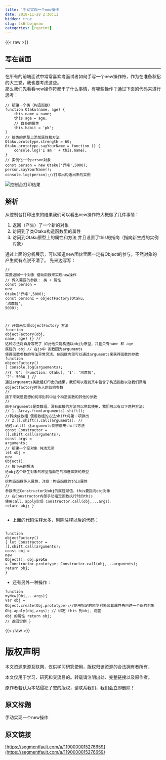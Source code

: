 ```yaml
---
title: '手动实现一个new操作' 
date: 2018-11-28 2:30:11
hidden: true
slug: 2s6rbojqeaw
categories: [reprint]
---
```


{{< raw >}}
<h2 id="articleHeader0">&#x5199;&#x5728;&#x524D;&#x9762;</h2><hr><p>&#x5728;&#x6240;&#x6709;&#x7684;&#x524D;&#x7AEF;&#x9762;&#x8BD5;&#x4E2D;&#x5E38;&#x5E38;&#x559C;&#x6B22;&#x8003;&#x9762;&#x8BD5;&#x8005;&#x5982;&#x4F55;&#x624B;&#x5199;&#x4E00;&#x4E2A;new&#x64CD;&#x4F5C;&#x7B26;&#xFF0C;&#x4F5C;&#x4E3A;&#x5728;&#x51C6;&#x5907;&#x79CB;&#x62DB;&#x7684;&#x5927;&#x4E09;&#x515A;&#xFF0C;&#x6211;&#x4E5F;&#x8981;&#x8003;&#x8651;&#x8FD9;&#x4E9B;&#x3002;<br>&#x90A3;&#x4E48;&#x6211;&#x4EEC;&#x5148;&#x770B;&#x770B;new&#x64CD;&#x4F5C;&#x7B26;&#x90FD;&#x5E72;&#x4E86;&#x4EC0;&#x4E48;&#x4E8B;&#x60C5;&#xFF0C;&#x6709;&#x54EA;&#x4E9B;&#x64CD;&#x4F5C;&#xFF1F;&#x901A;&#x8FC7;&#x4E0B;&#x9762;&#x7684;&#x4EE3;&#x7801;&#x6765;&#x8FDB;&#x884C;&#x601D;&#x8003;&#xFF1A;</p><div class="widget-codetool" style="display:none"><div class="widget-codetool--inner"><span class="selectCode code-tool" data-toggle="tooltip" data-placement="top" title="" data-original-title="&#x5168;&#x9009;"></span> <span type="button" class="copyCode code-tool" data-toggle="tooltip" data-placement="top" data-clipboard-text="// &#x65B0;&#x5EFA;&#x4E00;&#x4E2A;&#x7C7B;&#xFF08;&#x6784;&#x9020;&#x51FD;&#x6570;&#xFF09;
function Otaku(name, age) {
    this.name = name;
    this.age = age;
    // &#x81EA;&#x8EAB;&#x7684;&#x5C5E;&#x6027;
    this.habit = &apos;pk&apos;;
}
// &#x7ED9;&#x7C7B;&#x7684;&#x539F;&#x578B;&#x4E0A;&#x6DFB;&#x52A0;&#x5C5E;&#x6027;&#x548C;&#x65B9;&#x6CD5;
Otaku.prototype.strength = 60;
Otaku.prototype.sayYourName = function () {
    console.log(&apos;I am &apos; + this.name);
}
// &#x5B9E;&#x4F8B;&#x5316;&#x4E00;&#x4E2A;person&#x5BF9;&#x8C61;
const person = new Otaku(&apos;&#x4E54;&#x5CF0;&apos;,5000);
person.sayYourName();
console.log(person);//&#x6253;&#x5370;&#x51FA;&#x6784;&#x9020;&#x51FA;&#x6765;&#x7684;&#x5B9E;&#x4F8B;" title="" data-original-title="&#x590D;&#x5236;"></span> <span type="button" class="saveToNote code-tool" data-toggle="tooltip" data-placement="top" title="" data-original-title="&#x653E;&#x8FDB;&#x7B14;&#x8BB0;"></span></div></div><pre class="javascript hljs"><code class="js"><span class="hljs-comment">// &#x65B0;&#x5EFA;&#x4E00;&#x4E2A;&#x7C7B;&#xFF08;&#x6784;&#x9020;&#x51FD;&#x6570;&#xFF09;</span>
<span class="hljs-function"><span class="hljs-keyword">function</span> <span class="hljs-title">Otaku</span>(<span class="hljs-params">name, age</span>) </span>{
    <span class="hljs-keyword">this</span>.name = name;
    <span class="hljs-keyword">this</span>.age = age;
    <span class="hljs-comment">// &#x81EA;&#x8EAB;&#x7684;&#x5C5E;&#x6027;</span>
    <span class="hljs-keyword">this</span>.habit = <span class="hljs-string">&apos;pk&apos;</span>;
}
<span class="hljs-comment">// &#x7ED9;&#x7C7B;&#x7684;&#x539F;&#x578B;&#x4E0A;&#x6DFB;&#x52A0;&#x5C5E;&#x6027;&#x548C;&#x65B9;&#x6CD5;</span>
Otaku.prototype.strength = <span class="hljs-number">60</span>;
Otaku.prototype.sayYourName = <span class="hljs-function"><span class="hljs-keyword">function</span> (<span class="hljs-params"></span>) </span>{
    <span class="hljs-built_in">console</span>.log(<span class="hljs-string">&apos;I am &apos;</span> + <span class="hljs-keyword">this</span>.name);
}
<span class="hljs-comment">// &#x5B9E;&#x4F8B;&#x5316;&#x4E00;&#x4E2A;person&#x5BF9;&#x8C61;</span>
<span class="hljs-keyword">const</span> person = <span class="hljs-keyword">new</span> Otaku(<span class="hljs-string">&apos;&#x4E54;&#x5CF0;&apos;</span>,<span class="hljs-number">5000</span>);
person.sayYourName();
<span class="hljs-built_in">console</span>.log(person);<span class="hljs-comment">//&#x6253;&#x5370;&#x51FA;&#x6784;&#x9020;&#x51FA;&#x6765;&#x7684;&#x5B9E;&#x4F8B;</span></code></pre><p><span class="img-wrap"><img data-src="/img/remote/1460000015276662?w=472&amp;h=131" src="https://static.alili.tech/img/remote/1460000015276662?w=472&amp;h=131" alt="&#x63A7;&#x5236;&#x53F0;&#x6253;&#x5370;&#x7ED3;&#x679C;" title="&#x63A7;&#x5236;&#x53F0;&#x6253;&#x5370;&#x7ED3;&#x679C;" style="cursor:pointer;display:inline"></span></p><h2 id="articleHeader1">&#x89E3;&#x6790;</h2><p>&#x4ECE;&#x63A7;&#x5236;&#x53F0;&#x6253;&#x5370;&#x51FA;&#x6765;&#x7684;&#x7ED3;&#x679C;&#x6211;&#x4EEC;&#x53EF;&#x4EE5;&#x770B;&#x51FA;new&#x64CD;&#x4F5C;&#x7B26;&#x5927;&#x6982;&#x505A;&#x4E86;&#x51E0;&#x4EF6;&#x4E8B;&#x60C5;&#xFF1A;</p><ol><li>&#x8FD4;&#x56DE;&#xFF08;&#x4EA7;&#x751F;&#xFF09;&#x4E86;&#x4E00;&#x4E2A;&#x65B0;&#x7684;&#x5BF9;&#x8C61;</li><li>&#x8BBF;&#x95EE;&#x5230;&#x4E86;&#x7C7B;Otaku&#x6784;&#x9020;&#x51FD;&#x6570;&#x91CC;&#x7684;&#x5C5E;&#x6027;</li><li>&#x8BBF;&#x95EE;&#x5230;Otaku&#x539F;&#x578B;&#x4E0A;&#x7684;&#x5C5E;&#x6027;&#x548C;&#x65B9;&#x6CD5; &#x5E76;&#x4E14;&#x8BBE;&#x7F6E;&#x4E86;this&#x7684;&#x6307;&#x5411;&#xFF08;&#x6307;&#x5411;&#x65B0;&#x751F;&#x6210;&#x7684;&#x5B9E;&#x4F8B;&#x5BF9;&#x8C61;&#xFF09;</li></ol><p>&#x901A;&#x8FC7;&#x4E0A;&#x9762;&#x7684;&#x5206;&#x6790;&#x5C55;&#x793A;&#xFF0C;&#x53EF;&#x4EE5;&#x77E5;&#x9053;new&#x56E2;&#x4F19;&#x91CC;&#x9762;&#x4E00;&#x5B9A;&#x6709;Object&#x7684;&#x53C2;&#x4E0E;&#xFF0C;&#x4E0D;&#x7136;&#x5BF9;&#x8C61;&#x7684;&#x4EA7;&#x751F;&#x5C31;&#x6709;&#x70B9;&#x8BF4;&#x4E0D;&#x6E05;&#x4E86;&#x3002; &#x5148;&#x6765;&#x8FB9;&#x5199;&#x5199;&#xFF1A;</p><div class="widget-codetool" style="display:none"><div class="widget-codetool--inner"><span class="selectCode code-tool" data-toggle="tooltip" data-placement="top" title="" data-original-title="&#x5168;&#x9009;"></span> <span type="button" class="copyCode code-tool" data-toggle="tooltip" data-placement="top" data-clipboard-text="// &#x9700;&#x8981;&#x8FD4;&#x56DE;&#x4E00;&#x4E2A;&#x5BF9;&#x8C61; &#x501F;&#x52A9;&#x51FD;&#x6570;&#x6765;&#x5B9E;&#x73B0;new&#x64CD;&#x4F5C; 
// &#x4F20;&#x5165;&#x9700;&#x8981;&#x7684;&#x53C2;&#x6570;&#xFF1A; &#x7C7B; + &#x5C5E;&#x6027;
const person = new Otaku(&apos;&#x4E54;&#x5CF0;&apos;,5000);
const person1 = objectFactory(Otaku, &apos;&#x9E20;&#x6469;&#x667A;&apos;, 5000);

// &#x5F00;&#x59CB;&#x6765;&#x5B9E;&#x73B0;objectFactory &#x65B9;&#x6CD5; 
function objectFactory(obj, name, age) {}
// &#x8FD9;&#x79CD;&#x65B9;&#x6CD5;&#x5C06;&#x81EA;&#x8EAB;&#x5199;&#x6B7B;&#x4E86; &#x5982;&#x6B64;&#x4ED6;&#x53EA;&#x80FD;&#x6784;&#x9020;&#x4EE5;obj&#x4E3A;&#x539F;&#x578B;&#xFF0C;&#x5E76;&#x4E14;&#x53EA;&#x6709;name &#x548C; age &#x5C5E;&#x6027;&#x7684; obj
// &#x5728;js&#x4E2D; &#x51FD;&#x6570;&#x56E0;&#x4E3A;arguments &#x4F7F;&#x5F97;&#x51FD;&#x6570;&#x53C2;&#x6570;&#x7684;&#x5199;&#x6CD5;&#x5F02;&#x5E38;&#x7075;&#x6D3B;&#xFF0C;&#x5728;&#x51FD;&#x6570;&#x5185;&#x90E8;&#x53EF;&#x4EE5;&#x901A;&#x8FC7;arguments&#x6765;&#x83B7;&#x5F97;&#x51FD;&#x6570;&#x7684;&#x53C2;&#x6570;
function objectFactory() {
    console.log(arguements); //{ &apos;0&apos;: [Function: Otaku], &apos;1&apos;: &apos;&#x9E20;&#x6469;&#x667A;&apos;, &apos;2&apos;: 5000 }
     // &#x901A;&#x8FC7;arguments&#x7C7B;&#x6570;&#x7EC4;&#x6253;&#x5370;&#x51FA;&#x7684;&#x7ED3;&#x679C;&#xFF0C;&#x6211;&#x4EEC;&#x53EF;&#x4EE5;&#x770B;&#x5230;&#x5176;&#x4E2D;&#x5305;&#x542B;&#x4E86;&#x6784;&#x9020;&#x51FD;&#x6570;&#x4EE5;&#x53CA;&#x6211;&#x4EEC;&#x8C03;&#x7528;objectfactory&#x65F6;&#x4F20;&#x5165;&#x7684;&#x5176;&#x4ED6;&#x53C2;&#x6570;
    // &#x63A5;&#x4E0B;&#x6765;&#x5C31;&#x662F;&#x8981;&#x60F3;&#x5982;&#x4F55;&#x5F97;&#x5230;&#x5176;&#x4E2D;&#x8FD9;&#x4E2A;&#x6784;&#x9020;&#x51FD;&#x6570;&#x548C;&#x5176;&#x4ED6;&#x7684;&#x53C2;&#x6570;
    // &#x7531;&#x4E8E;arguments&#x662F;&#x7C7B;&#x6570;&#x7EC4;&#xFF0C;&#x6CA1;&#x6709;&#x76F4;&#x63A5;&#x7684;&#x65B9;&#x6CD5;&#x53EF;&#x4EE5;&#x4F9B;&#x5176;&#x4F7F;&#x7528;&#xFF0C;&#x6211;&#x4EEC;&#x53EF;&#x4EE5;&#x6709;&#x4EE5;&#x4E0B;&#x4E24;&#x79CD;&#x65B9;&#x6CD5;:
    // 1. Array.from(arguments).shift(); //&#x8F6C;&#x6362;&#x6210;&#x6570;&#x7EC4; &#x4F7F;&#x7528;&#x6570;&#x7EC4;&#x7684;&#x65B9;&#x6CD5;shift&#x5C06;&#x7B2C;&#x4E00;&#x9879;&#x5F39;&#x51FA;
    // 2.[].shift().call(arguments); // &#x901A;&#x8FC7;call() &#x8BA9;arguments&#x80FD;&#x591F;&#x501F;&#x7528;shift&#x65B9;&#x6CD5;
    const Constructor = [].shift.call(arguments);
    const args = arguments;
    // &#x65B0;&#x5EFA;&#x4E00;&#x4E2A;&#x7A7A;&#x5BF9;&#x8C61; &#x7EAF;&#x6D01;&#x65E0;&#x90AA;
    let obj = new Object();
    // &#x63A5;&#x4E0B;&#x6765;&#x7684;&#x60F3;&#x6CD5; &#x7ED9;obj&#x8FD9;&#x4E2A;&#x65B0;&#x751F;&#x5BF9;&#x8C61;&#x7684;&#x539F;&#x578B;&#x6307;&#x5411;&#x5B83;&#x7684;&#x6784;&#x9020;&#x51FD;&#x6570;&#x7684;&#x539F;&#x578B;  
    // &#x7ED9;&#x6784;&#x9020;&#x51FD;&#x6570;&#x4F20;&#x5165;&#x5C5E;&#x6027;&#xFF0C;&#x6CE8;&#x610F;&#xFF1A;&#x6784;&#x9020;&#x51FD;&#x6570;&#x7684;this&#x5C5E;&#x6027;
    // &#x53C2;&#x6570;&#x4F20;&#x8FDB;Constructor&#x5BF9;obj&#x7684;&#x5C5E;&#x6027;&#x8D4B;&#x503C;&#xFF0C;this&#x8981;&#x6307;&#x5411;obj&#x5BF9;&#x8C61;
    // &#x5728;Coustructor&#x5185;&#x90E8;&#x624B;&#x52A8;&#x6307;&#x5B9A;&#x51FD;&#x6570;&#x6267;&#x884C;&#x65F6;&#x7684;this &#x4F7F;&#x7528;call&#x3001;apply&#x5B9E;&#x73B0;
    Constructor.call(obj,...args);
    return obj;
}
" title="" data-original-title="&#x590D;&#x5236;"></span> <span type="button" class="saveToNote code-tool" data-toggle="tooltip" data-placement="top" title="" data-original-title="&#x653E;&#x8FDB;&#x7B14;&#x8BB0;"></span></div></div><pre class="javascript hljs"><code class="js"><span class="hljs-comment">// &#x9700;&#x8981;&#x8FD4;&#x56DE;&#x4E00;&#x4E2A;&#x5BF9;&#x8C61; &#x501F;&#x52A9;&#x51FD;&#x6570;&#x6765;&#x5B9E;&#x73B0;new&#x64CD;&#x4F5C; </span>
<span class="hljs-comment">// &#x4F20;&#x5165;&#x9700;&#x8981;&#x7684;&#x53C2;&#x6570;&#xFF1A; &#x7C7B; + &#x5C5E;&#x6027;</span>
<span class="hljs-keyword">const</span> person = <span class="hljs-keyword">new</span> Otaku(<span class="hljs-string">&apos;&#x4E54;&#x5CF0;&apos;</span>,<span class="hljs-number">5000</span>);
<span class="hljs-keyword">const</span> person1 = objectFactory(Otaku, <span class="hljs-string">&apos;&#x9E20;&#x6469;&#x667A;&apos;</span>, <span class="hljs-number">5000</span>);

<span class="hljs-comment">// &#x5F00;&#x59CB;&#x6765;&#x5B9E;&#x73B0;objectFactory &#x65B9;&#x6CD5; </span>
<span class="hljs-function"><span class="hljs-keyword">function</span> <span class="hljs-title">objectFactory</span>(<span class="hljs-params">obj, name, age</span>) </span>{}
<span class="hljs-comment">// &#x8FD9;&#x79CD;&#x65B9;&#x6CD5;&#x5C06;&#x81EA;&#x8EAB;&#x5199;&#x6B7B;&#x4E86; &#x5982;&#x6B64;&#x4ED6;&#x53EA;&#x80FD;&#x6784;&#x9020;&#x4EE5;obj&#x4E3A;&#x539F;&#x578B;&#xFF0C;&#x5E76;&#x4E14;&#x53EA;&#x6709;name &#x548C; age &#x5C5E;&#x6027;&#x7684; obj</span>
<span class="hljs-comment">// &#x5728;js&#x4E2D; &#x51FD;&#x6570;&#x56E0;&#x4E3A;arguments &#x4F7F;&#x5F97;&#x51FD;&#x6570;&#x53C2;&#x6570;&#x7684;&#x5199;&#x6CD5;&#x5F02;&#x5E38;&#x7075;&#x6D3B;&#xFF0C;&#x5728;&#x51FD;&#x6570;&#x5185;&#x90E8;&#x53EF;&#x4EE5;&#x901A;&#x8FC7;arguments&#x6765;&#x83B7;&#x5F97;&#x51FD;&#x6570;&#x7684;&#x53C2;&#x6570;</span>
<span class="hljs-function"><span class="hljs-keyword">function</span> <span class="hljs-title">objectFactory</span>(<span class="hljs-params"></span>) </span>{
    <span class="hljs-built_in">console</span>.log(arguements); <span class="hljs-comment">//{ &apos;0&apos;: [Function: Otaku], &apos;1&apos;: &apos;&#x9E20;&#x6469;&#x667A;&apos;, &apos;2&apos;: 5000 }</span>
     <span class="hljs-comment">// &#x901A;&#x8FC7;arguments&#x7C7B;&#x6570;&#x7EC4;&#x6253;&#x5370;&#x51FA;&#x7684;&#x7ED3;&#x679C;&#xFF0C;&#x6211;&#x4EEC;&#x53EF;&#x4EE5;&#x770B;&#x5230;&#x5176;&#x4E2D;&#x5305;&#x542B;&#x4E86;&#x6784;&#x9020;&#x51FD;&#x6570;&#x4EE5;&#x53CA;&#x6211;&#x4EEC;&#x8C03;&#x7528;objectfactory&#x65F6;&#x4F20;&#x5165;&#x7684;&#x5176;&#x4ED6;&#x53C2;&#x6570;</span>
    <span class="hljs-comment">// &#x63A5;&#x4E0B;&#x6765;&#x5C31;&#x662F;&#x8981;&#x60F3;&#x5982;&#x4F55;&#x5F97;&#x5230;&#x5176;&#x4E2D;&#x8FD9;&#x4E2A;&#x6784;&#x9020;&#x51FD;&#x6570;&#x548C;&#x5176;&#x4ED6;&#x7684;&#x53C2;&#x6570;</span>
    <span class="hljs-comment">// &#x7531;&#x4E8E;arguments&#x662F;&#x7C7B;&#x6570;&#x7EC4;&#xFF0C;&#x6CA1;&#x6709;&#x76F4;&#x63A5;&#x7684;&#x65B9;&#x6CD5;&#x53EF;&#x4EE5;&#x4F9B;&#x5176;&#x4F7F;&#x7528;&#xFF0C;&#x6211;&#x4EEC;&#x53EF;&#x4EE5;&#x6709;&#x4EE5;&#x4E0B;&#x4E24;&#x79CD;&#x65B9;&#x6CD5;:</span>
    <span class="hljs-comment">// 1. Array.from(arguments).shift(); //&#x8F6C;&#x6362;&#x6210;&#x6570;&#x7EC4; &#x4F7F;&#x7528;&#x6570;&#x7EC4;&#x7684;&#x65B9;&#x6CD5;shift&#x5C06;&#x7B2C;&#x4E00;&#x9879;&#x5F39;&#x51FA;</span>
    <span class="hljs-comment">// 2.[].shift().call(arguments); // &#x901A;&#x8FC7;call() &#x8BA9;arguments&#x80FD;&#x591F;&#x501F;&#x7528;shift&#x65B9;&#x6CD5;</span>
    <span class="hljs-keyword">const</span> Constructor = [].shift.call(<span class="hljs-built_in">arguments</span>);
    <span class="hljs-keyword">const</span> args = <span class="hljs-built_in">arguments</span>;
    <span class="hljs-comment">// &#x65B0;&#x5EFA;&#x4E00;&#x4E2A;&#x7A7A;&#x5BF9;&#x8C61; &#x7EAF;&#x6D01;&#x65E0;&#x90AA;</span>
    <span class="hljs-keyword">let</span> obj = <span class="hljs-keyword">new</span> <span class="hljs-built_in">Object</span>();
    <span class="hljs-comment">// &#x63A5;&#x4E0B;&#x6765;&#x7684;&#x60F3;&#x6CD5; &#x7ED9;obj&#x8FD9;&#x4E2A;&#x65B0;&#x751F;&#x5BF9;&#x8C61;&#x7684;&#x539F;&#x578B;&#x6307;&#x5411;&#x5B83;&#x7684;&#x6784;&#x9020;&#x51FD;&#x6570;&#x7684;&#x539F;&#x578B;  </span>
    <span class="hljs-comment">// &#x7ED9;&#x6784;&#x9020;&#x51FD;&#x6570;&#x4F20;&#x5165;&#x5C5E;&#x6027;&#xFF0C;&#x6CE8;&#x610F;&#xFF1A;&#x6784;&#x9020;&#x51FD;&#x6570;&#x7684;this&#x5C5E;&#x6027;</span>
    <span class="hljs-comment">// &#x53C2;&#x6570;&#x4F20;&#x8FDB;Constructor&#x5BF9;obj&#x7684;&#x5C5E;&#x6027;&#x8D4B;&#x503C;&#xFF0C;this&#x8981;&#x6307;&#x5411;obj&#x5BF9;&#x8C61;</span>
    <span class="hljs-comment">// &#x5728;Coustructor&#x5185;&#x90E8;&#x624B;&#x52A8;&#x6307;&#x5B9A;&#x51FD;&#x6570;&#x6267;&#x884C;&#x65F6;&#x7684;this &#x4F7F;&#x7528;call&#x3001;apply&#x5B9E;&#x73B0;</span>
    Constructor.call(obj,...args);
    <span class="hljs-keyword">return</span> obj;
}
</code></pre><ul><li>&#x4E0A;&#x9762;&#x7684;&#x4EE3;&#x7801;&#x6CE8;&#x91CA;&#x592A;&#x591A;&#xFF0C;&#x5254;&#x9664;&#x6CE8;&#x91CA;&#x4EE5;&#x540E;&#x7684;&#x4EE3;&#x7801;&#xFF1A;</li></ul><div class="widget-codetool" style="display:none"><div class="widget-codetool--inner"><span class="selectCode code-tool" data-toggle="tooltip" data-placement="top" title="" data-original-title="&#x5168;&#x9009;"></span> <span type="button" class="copyCode code-tool" data-toggle="tooltip" data-placement="top" data-clipboard-text="    function objectFactory() {
        let Constructor = [].shift.call(arguments);
        const obj = new Object();
        obj.__proto__ = Conctructor.prototype;
        Constructor.call(obj,...arguments);
        return obj;
    }" title="" data-original-title="&#x590D;&#x5236;"></span> <span type="button" class="saveToNote code-tool" data-toggle="tooltip" data-placement="top" title="" data-original-title="&#x653E;&#x8FDB;&#x7B14;&#x8BB0;"></span></div></div><pre class="javascript hljs"><code class="js">    <span class="hljs-function"><span class="hljs-keyword">function</span> <span class="hljs-title">objectFactory</span>(<span class="hljs-params"></span>) </span>{
        <span class="hljs-keyword">let</span> Constructor = [].shift.call(<span class="hljs-built_in">arguments</span>);
        <span class="hljs-keyword">const</span> obj = <span class="hljs-keyword">new</span> <span class="hljs-built_in">Object</span>();
        obj.__proto__ = Conctructor.prototype;
        Constructor.call(obj,...arguments);
        <span class="hljs-keyword">return</span> obj;
    }</code></pre><ul><li>&#x8FD8;&#x6709;&#x53E6;&#x5916;&#x4E00;&#x79CD;&#x64CD;&#x4F5C;&#xFF1A;</li></ul><div class="widget-codetool" style="display:none"><div class="widget-codetool--inner"><span class="selectCode code-tool" data-toggle="tooltip" data-placement="top" title="" data-original-title="&#x5168;&#x9009;"></span> <span type="button" class="copyCode code-tool" data-toggle="tooltip" data-placement="top" data-clipboard-text="function myNew(Obj,...args){
  var obj = Object.create(Obj.prototype);//&#x4F7F;&#x7528;&#x6307;&#x5B9A;&#x7684;&#x539F;&#x578B;&#x5BF9;&#x8C61;&#x53CA;&#x5176;&#x5C5E;&#x6027;&#x53BB;&#x521B;&#x5EFA;&#x4E00;&#x4E2A;&#x65B0;&#x7684;&#x5BF9;&#x8C61;
  Obj.apply(obj,args); // &#x7ED1;&#x5B9A; this &#x5230;obj, &#x8BBE;&#x7F6E; obj &#x7684;&#x5C5E;&#x6027;
  return obj; // &#x8FD4;&#x56DE;&#x5B9E;&#x4F8B;
}" title="" data-original-title="&#x590D;&#x5236;"></span> <span type="button" class="saveToNote code-tool" data-toggle="tooltip" data-placement="top" title="" data-original-title="&#x653E;&#x8FDB;&#x7B14;&#x8BB0;"></span></div></div><pre class="javascript hljs"><code class="js"><span class="hljs-function"><span class="hljs-keyword">function</span> <span class="hljs-title">myNew</span>(<span class="hljs-params">Obj,...args</span>)</span>{
  <span class="hljs-keyword">var</span> obj = <span class="hljs-built_in">Object</span>.create(Obj.prototype);<span class="hljs-comment">//&#x4F7F;&#x7528;&#x6307;&#x5B9A;&#x7684;&#x539F;&#x578B;&#x5BF9;&#x8C61;&#x53CA;&#x5176;&#x5C5E;&#x6027;&#x53BB;&#x521B;&#x5EFA;&#x4E00;&#x4E2A;&#x65B0;&#x7684;&#x5BF9;&#x8C61;</span>
  Obj.apply(obj,args); <span class="hljs-comment">// &#x7ED1;&#x5B9A; this &#x5230;obj, &#x8BBE;&#x7F6E; obj &#x7684;&#x5C5E;&#x6027;</span>
  <span class="hljs-keyword">return</span> obj; <span class="hljs-comment">// &#x8FD4;&#x56DE;&#x5B9E;&#x4F8B;</span>
}</code></pre>
{{< /raw >}}

# 版权声明
本文资源来源互联网，仅供学习研究使用，版权归该资源的合法拥有者所有，

本文仅用于学习、研究和交流目的。转载请注明出处、完整链接以及原作者。

原作者若认为本站侵犯了您的版权，请联系我们，我们会立即删除！

## 原文标题
手动实现一个new操作

## 原文链接
[https://segmentfault.com/a/1190000015276659](https://segmentfault.com/a/1190000015276659)

